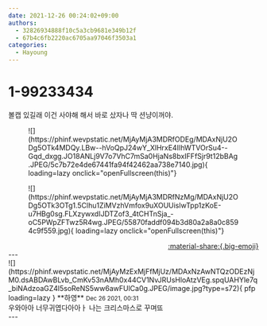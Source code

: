 ```yaml
---
date: 2021-12-26 00:24:02+09:00
authors:
  - 32826934888f10c5a3cb9681e349b12f
  - 67b4c6fb2220ac6705aa97046f3503a1
categories:
  - Hayoung
---
```


# 1-99233434

<div class="post-container" markdown="1">
<div class="content-container md-sidebar__scrollwrap" markdown="1">

볼캡 있길래 이건 사야해 해서 바로 샀자나 딱 션냥이꺼야.
<figure markdown="1">
![](https://phinf.wevpstatic.net/MjAyMjA3MDRfODEg/MDAxNjU2ODg5OTk4MDQy.LBw--hVoQpJ24wY_XlHrxE4IIhWTVOrSu4--Gqd_dxgg.JO18ANLj9V7o7VhC7mSa0HjaNs8bxIFFfSjr9t12bBAg.JPEG/5c7b72e4de67441fa94f42462aa738e7140.jpg){ loading=lazy onclick="openFullscreen(this)"}
</figure>

<figure markdown="1">
![](https://phinf.wevpstatic.net/MjAyMjA3MDRfNzMg/MDAxNjU2ODg5OTk3OTg1.5Clhu1ZiMVzhVmfox9uXOUUislwTpp1zKoE-u7HBg0sg.FLXzywxdIJDTZof3_4tCHTnSja_-oC5PWpZFTwz5R4wg.JPEG/55870faddf094b3d80a2a8a0c8594c9f559.jpg){ loading=lazy onclick="openFullscreen(this)"}
</figure>


</div>
</div>

<div style="text-align: right;" markdown="1">
<a href="https://weverse.io/fromis9/fanpost/1-99233434" style="text-align: right;">:material-share:{.big-emoji}</a>
</div>
---

<div class="comments-container md-sidebar__scrollwrap" markdown="1">
<div class="comment" markdown="1">
<div class='id-container' markdown="1">
![](https://phinf.wevpstatic.net/MjAyMzExMjFfMjUz/MDAxNzAwNTQzODEzNjM0.dsABDAwBLvb_CmKv53nAMh0x44CV1NvJRUsHloAtzVEg.spqUAHYle7q_biNAdzoaGZ4l5soReNS5ww6awFUlCa0g.JPEG/image.jpg?type=s72){ pfp loading=lazy }
**<span class="artist">하영</span>** <small>Dec 26 2021, 00:31</small><br>
</div>
<div class='comment-body' markdown="1">
우와아아 너무귀엽다아아ㅏ 나는 크리스마스로 꾸며뚀
</div>
</div>
</div>
---
